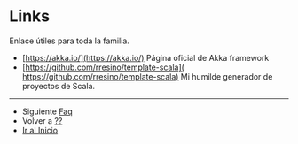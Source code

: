 # Links

Enlace útiles para toda la familia.

- [​https://akka.io/](​https://akka.io/) Página oficial de Akka framework
- [​https://github.com/rresino/template-scala](​https://github.com/rresino/template-scala) Mi humilde generador de proyectos de Scala.

---

- Siguiente [Faq](./99_faq.md)
- Volver a [??](./book/???.md)
- [Ir al Inicio](../README.md) 
